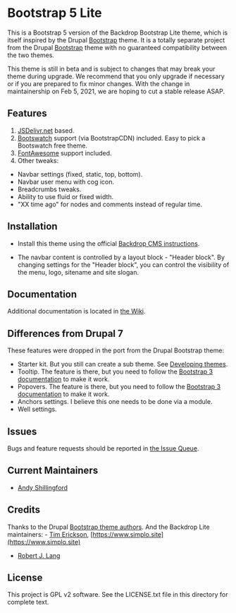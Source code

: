 Bootstrap 5 Lite
==============

This is a Bootstrap 5 version of the Backdrop Bootstrap Lite theme, which is itself inspired by the Drupal [Bootstrap](https://www.drupal.org/project/bootstrap) theme. It is a totally separate project from the Drupal [Bootstrap](https://www.drupal.org/project/bootstrap) theme with no guaranteed compatibility between the two themes.

This theme is still in beta and is subject to changes that may break your theme during upgrade. We recommend that you only upgrade if necessary or if you are prepared to fix minor changes. With the change in maintainership on Feb 5, 2021, we are hoping to cut a stable release ASAP.

Features
--------

1. [JSDelivr.net](http://jsdelivr.net/) based.
2. [Bootswatch](http://bootswatch.com) support (via BootstrapCDN) included. Easy to pick a Bootswatch free theme.
3. [FontAwesome](https://fortawesome.github.io/Font-Awesome/) support included.
4. Other tweaks:
  - Navbar settings (fixed, static, top, bottom). 
  - Navbar user menu with cog icon.
  - Breadcrumbs tweaks.
  - Ability to use fluid or fixed width.
  - "XX time ago" for nodes and comments instead of regular time.
  
Installation
------------

  - Install this theme using the official [Backdrop CMS instructions](https://backdropcms.org/guide/themes).

  - The navbar content is controlled by a layout block - "Header block". By changing settings for the "Header block", you can control the visibility of the menu, logo, sitename and site slogan.

Documentation
-------------

Additional documentation is located in [the Wiki](https://github.com/backdrop-contrib/bootstrap5_lite/wiki/Documentation).

Differences from Drupal 7
-------------------------

These features were dropped in the port from the Drupal Bootstrap theme:

  - Starter kit. But you still can create a sub theme. See [Developing themes](https://api.backdropcms.org/developing-themes).
  - Tooltip. The feature is there, but you need to follow the [Bootstrap 3 documentation](https://getbootstrap.com/docs/3.4/javascript/#tooltips) to make it work.
  - Popovers. The feature is there, but you need to follow the [Bootstrap 3 documentation](https://getbootstrap.com/docs/3.4/javascript/#popovers) to make it work.
  - Anchors settings. I believe this one needs to be done via a module.
  - Well settings.

Issues
------

Bugs and feature requests should be reported in [the Issue Queue](https://github.com/backdrop-contrib/bootstrap5_lite/issues).

Current Maintainers
-------------------

- [Andy Shillingford](https://github.com/docwilmot)

Credits
-------

Thanks to the Drupal [Bootstrap theme authors](http://drupal.org/node/259843/committers).
And the Backdrop Lite maintainers: - [Tim Erickson](https://github.com/stpaultim), [https://www.simplo.site](https://www.simplo.site)
- [Robert J. Lang](https://github.com/bugfolder)


License
-------

This project is GPL v2 software. See the LICENSE.txt file in this directory for complete text.

